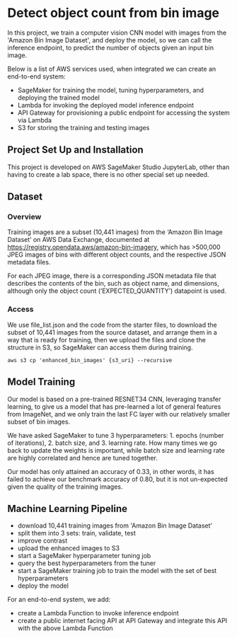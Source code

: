 # Detect object count from bin image

In this project, we train a computer vision CNN model with images from the 'Amazon Bin Image Dataset', and deploy the model, so we can call the inference endpoint, to predict the number of objects given an input bin image.

Below is a list of AWS services used, when integrated we can create an end-to-end system:

* SageMaker for training the model, tuning hyperparameters, and deploying the trained model
* Lambda for invoking the deployed model inference endpoint
* API Gateway for provisioning a public endpoint for accessing the system via Lambda
* S3 for storing the training and testing images

## Project Set Up and Installation

This project is developed on AWS SageMaker Studio JupyterLab, other than having to create a lab space, there is no other special set up needed.

## Dataset

### Overview

Training images are a subset (10,441 images) from the ‘Amazon Bin Image Dataset’ on AWS Data Exchange, documented at https://registry.opendata.aws/amazon-bin-imagery, which has >500,000 JPEG images of bins with different object counts, and the respective JSON metadata files. 

For each JPEG image, there is a corresponding JSON metadata file that describes the contents of the bin, such as object name, and dimensions, although only the object count (‘EXPECTED_QUANTITY’) datapoint is used.

### Access

We use file_list.json and the code from the starter files, to download the subset of 10,441 images from the source dataset, and arrange them in a way that is ready for training, then we upload the files and clone the structure in S3, so SageMaker can access them during training.

```
aws s3 cp 'enhanced_bin_images' {s3_uri} --recursive
```

## Model Training

Our model is based on a pre-trained RESNET34 CNN, leveraging transfer learning, to give us a model that has pre-learned a lot of general features from ImageNet, and we only train the last FC layer with our relatively smaller subset of bin images.

We have asked SageMaker to tune 3 hyperparameters: 1. epochs (number of iterations), 2. batch size, and 3. learning rate. How many times we go back to update the weights is important, while batch size and learning rate are highly correlated and hence are tuned together.

Our model has only attained an accuracy of 0.33, in other words, it has failed to achieve our benchmark accuracy of 0.80, but it is not un-expected given the quality of the training images.

## Machine Learning Pipeline

* download 10,441 training images from 'Amazon Bin Image Dataset'
* split them into 3 sets: train, validate, test
* improve contrast
* upload the enhanced images to S3
* start a SageMaker hyperparameter tuning job
* query the best hyperparameters from the tuner
* start a SageMaker training job to train the model with the set of best hyperparameters
* deploy the model

For an end-to-end system, we add:

* create a Lambda Function to invoke inference endpoint
* create a public internet facing API at API Gateway and integrate this API with the above Lambda Function